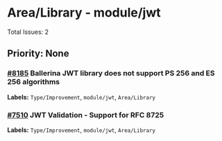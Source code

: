 # Area/Library - module/jwt

Total Issues: 2

## Priority: None

### [#8185](https://github.com/ballerina-platform/ballerina-library/issues/8185) Ballerina JWT library does not support PS 256 and ES 256 algorithms
**Labels:** `Type/Improvement`, `module/jwt`, `Area/Library`

### [#7510](https://github.com/ballerina-platform/ballerina-library/issues/7510) JWT Validation - Support for RFC 8725
**Labels:** `Type/Improvement`, `module/jwt`, `Area/Library`

